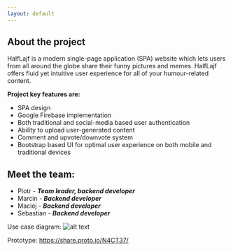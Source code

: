 ```yaml
---
layout: default
---
```

## About the project

HalfLajf is a modern single-page application (SPA) website which lets users from all around the globe share their funny pictures and memes. HalfLajf offers fluid yet intuitive user experience for all of your humour-related content.

**Project key features are:**
* SPA design
* Google Firebase implementation
* Both traditional and social-media based user authentication
* Ability to upload user-generated content
* Comment and upvote/downvote system
* Bootstrap based UI for optimal user experience on both mobile and traditional devices


## Meet the team:
*   Piotr - _**Team leader, backend developer**_
*   Marcin - _**Backend developer**_
*   Maciej - _**Backend developer**_
*   Sebastian - _**Backend developer**_

Use case diagram:
![alt text](https://raw.githubusercontent.com/halflajf/HalfLajf/master/use_case_diagram_half_lajf.png)

Prototype:
https://share.proto.io/N4CT37/
